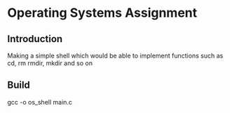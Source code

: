 # Operating Systems Assignment
## Introduction
Making a simple shell which would be able to implement functions such as cd, rm rmdir, mkdir and so on

## Build
   gcc -o os_shell main.c
